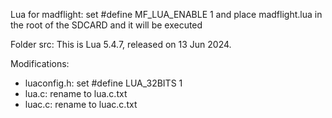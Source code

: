 Lua for madflight: set #define MF_LUA_ENABLE 1 and place madflight.lua in the root of the SDCARD and it will be executed

Folder src: This is Lua 5.4.7, released on 13 Jun 2024.

Modifications:
- luaconfig.h: set #define LUA_32BITS	1
- lua.c: rename to lua.c.txt
- luac.c: rename to luac.c.txt
